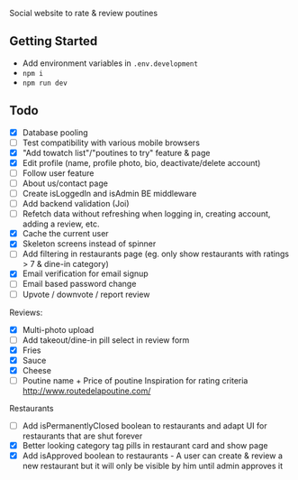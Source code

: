 Social website to rate & review poutines

## Getting Started
- Add environment variables in `.env.development`
- `npm i`
- `npm run dev`

## Todo
- [X] Database pooling
- [ ] Test compatibility with various mobile browsers
- [X] "Add towatch list"/"poutines to try" feature & page
- [X] Edit profile (name, profile photo, bio, deactivate/delete account)
- [ ] Follow user feature
- [ ] About us/contact page
- [ ] Create isLoggedIn and isAdmin BE middleware
- [ ] Add backend validation (Joi)
- [ ] Refetch data without refreshing when logging in, creating account, adding a review, etc.
- [X] Cache the current user
- [X] Skeleton screens instead of spinner
- [ ] Add filtering in restaurants page (eg. only show restaurants with ratings > 7 & dine-in category)
- [X] Email verification for email signup
- [ ] Email based password change
- [ ] Upvote / downvote / report review

Reviews:
- [X] Multi-photo upload
- [ ] Add takeout/dine-in pill select in review form
- [X] Fries 
- [X] Sauce 
- [X] Cheese 
- [ ] Poutine name + Price of poutine
Inspiration for rating criteria http://www.routedelapoutine.com/

Restaurants
- [ ] Add isPermanentlyClosed boolean to restaurants and adapt UI for restaurants that are shut forever
- [X] Better looking category tag pills in restaurant card and show page
- [X] Add isApproved boolean to restaurants - A user can create & review a new restaurant but it will only be visible by him until admin approves it
